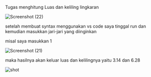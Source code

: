 Tugas menghitung Luas dan keliling lingkaran


![Screenshot (22)](https://user-images.githubusercontent.com/92738041/139528894-8269c4ca-3b7d-4b63-bb89-958d4d99b5a4.png)


setelah membuat syntax menggunakan vs code saya tinggal run dan
kemudian masukkan jari-jari yang diinginkan


misal saya masukkan 1

![Screenshot (21)](https://user-images.githubusercontent.com/92738041/139528426-de1a4644-b278-4fbc-9813-feafc0fc120e.png)

maka hasilnya akan keluar luas dan kelilingnya yaitu 3.14 dan 6.28 

![shot](https://user-images.githubusercontent.com/92738041/139529993-133e7e97-0d74-451d-9da7-8fb2450031ff.png)


